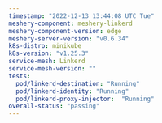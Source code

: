 ```yaml
---
timestamp: "2022-12-13 13:44:08 UTC Tue"
meshery-component: meshery-linkerd
meshery-component-version: edge
meshery-server-version: "v0.6.34"
k8s-distro: minikube
k8s-version: "v1.25.3"
service-mesh: Linkerd
service-mesh-version: ""
tests:
  pod/linkerd-destination: "Running"
  pod/linkerd-identity: "Running"
  pod/linkerd-proxy-injector:  "Running"
overall-status: "passing"
---
```

